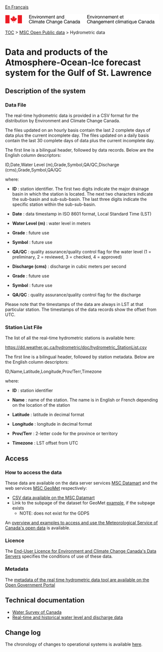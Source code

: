 [En Français](readme_hydrometric_fr.md)

![ECCC logo](../../img_eccc-logo.png)

[TOC](../../readme_en.md) > [MSC Open Public data](../readme_en.md) > Hydrometric data

# Data and products of the Atmosphere-Ocean-Ice forecast system for the Gulf of St. Lawrence

## Description of the system

### Data File

The real-time hydrometric data is provided in a CSV format for the distribution 
by Environment and Climate Change Canada.

The files updated on an hourly basis contain the last 2 complete days of data 
plus the current incomplete day. The files updated on a daily basis contain the 
last 30 complete days of data plus the current incomplete day.

The first line is a bilingual header, followed by data records. Below are the 
English column descriptors:

 ID,Date,Water Level (m),Grade,Symbol,QA/QC,Discharge (cms),Grade,Symbol,QA/QC

where:
*  __ID__ : station identifier. The first two digits indicate the major drainage 
       basin in which the station is located. The next two characters indicate 
       the sub-basin and sub-sub-basin. The last three digits indicate the 
       specific station within the sub-sub-basin.

* __Date__ : data timestamp in ISO 8601 format, Local Standard Time (LST)

* __Water Level (m)__ : water level in meters 

* __Grade__ : future use

* __Symbol__ : future use

* __QA/QC__ : quality assurance/quality control flag for the water level 
         (1 = preliminary, 2 = reviewed, 3 = checked, 4 = approved)

* __Discharge (cms)__ : discharge in cubic meters per second

* __Grade__ : future use

* __Symbol__ : future use

* __QA/QC__ : quality assurance/quality control flag for the discharge

Please note that the timestamps of the data are always in LST at that 
particular station. The timestamps of the data records show the offset from 
UTC.


### Station List File

The list of all the real-time hydrometric stations is available here:

https://dd.weather.gc.ca/hydrometric/doc/hydrometric_StationList.csv

The first line is a bilingual header, followed by station metadata. Below
are the English column descriptors:

 ID,Name,Latitude,Longitude,Prov/Terr,Timezone

where:
*  __ID__ : station identifier

* __Name__ : name of the station. The name is in English or French depending on the 
        location of the station

* __Latitude__ : latitude in decimal format

* __Longitude__ : longitude in decimal format

* __Prov/Terr__ : 2-letter code for the province or territory

* __Timezone__ : LST offset from UTC

## Access

### How to access the data

These data are available on the data server services [MSC Datamart](../../msc-datamart/readme_en.md) and the web services [MSC GeoMet](../../msc-geomet/readme_en.md) respectively:

* [CSV data available on the MSC Datamart](readme_hydrometric-datamart_en.md) 
* Link to the subpage of the dataset for GeoMet [example](../../msc-geomet/giops_en.md), if the subpage exists 
	* NOTE: does not exist for the GDPS

An [overview and examples to access and use the Meteorological Service of Canada's open data](../../usage-overview/readme_en.md) is available.

### Licence

The [End-User Licence for Environment and Climate Change Canada's Data Servers](../../licence/readme_en.md) specifies the conditions of use of these data.


### Metadata

The [metadata of the real time hydrometric data tool are available on the Open Government Portal](https://open.canada.ca/data/en/dataset/ef2161a8-b01d-4dfb-ad00-1a70f7c4073b)

## Technical documentation

* [Water Survey of Canada](http://www.ec.gc.ca/rhc-wsc/default.asp?lang=En)
* [Real-time and historical water level and discharge data](http://wateroffice.ec.gc.ca/ )

## Change log

The chronology of changes to operational systems is available [here](https://collaboration.cmc.ec.gc.ca/cmc/cmoi/product_guide/docs/changes_e.html).
